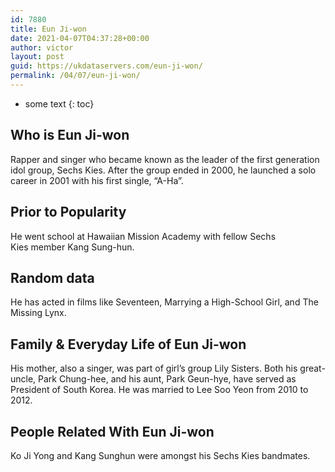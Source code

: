 ```yaml
---
id: 7880
title: Eun Ji-won
date: 2021-04-07T04:37:28+00:00
author: victor
layout: post
guid: https://ukdataservers.com/eun-ji-won/
permalink: /04/07/eun-ji-won/
---
```


* some text
{: toc}


## Who is Eun Ji-won



Rapper and singer who became known as the leader of the first generation idol group, Sechs Kies. After the group ended in 2000, he launched a solo career in 2001 with his first single, &#8220;A-Ha&#8221;. 

                
                
                
## Prior to Popularity



He went school at Hawaiian Mission Academy with fellow Sechs Kies member Kang Sung-hun. 

                
                
                
## Random data



He has acted in films like Seventeen, Marrying a High-School Girl, and The Missing Lynx. 

                
                
                
## Family & Everyday Life of Eun Ji-won



His mother, also a singer, was part of girl&#8217;s group Lily Sisters. Both his great-uncle, Park Chung-hee, and his aunt, Park Geun-hye, have served as President of South Korea. He was married to Lee Soo Yeon from 2010 to 2012.

                
                
                
## People Related With Eun Ji-won



Ko Ji Yong and Kang Sunghun were amongst his Sechs Kies bandmates. 

                
              
            
          
          
          